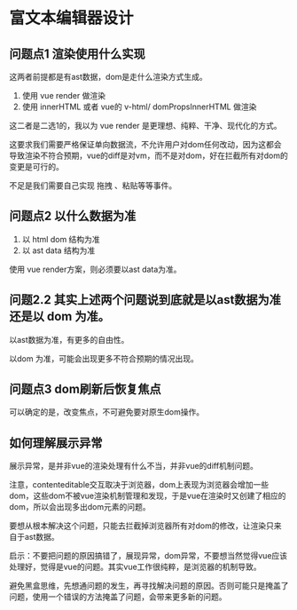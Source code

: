 # 富文本编辑器设计

## 问题点1  渲染使用什么实现

这两者前提都是有ast数据，dom是走什么渲染方式生成。

1. 使用 vue render 做渲染
2. 使用 innerHTML 或者 vue的 v-html/ domPropsInnerHTML 做渲染


这二者是二选1的，我以为 vue render 是更理想、纯粹、干净、现代化的方式。

这要求我们需要严格保证单向数据流，不允许用户对dom任何改动，因为这都会导致渲染不符合预期，vue的diff是对vm，而不是对dom，好在拦截所有对dom的变更是可行的。

不足是我们需要自己实现 拖拽 、粘贴等等事件。

## 问题点2 以什么数据为准

1. 以 html dom 结构为准
2. 以 ast data 结构为准

使用 vue render方案，则必须要以ast data为准。


## 问题2.2  其实上述两个问题说到底就是以ast数据为准还是以 dom 为准。

以ast数据为准，有更多的自由性。

以dom 为准，可能会出现更多不符合预期的情况出现。

## 问题点3 dom刷新后恢复焦点

可以确定的是，改变焦点，不可避免要对原生dom操作。



## 如何理解展示异常

展示异常，是并非vue的渲染处理有什么不当，并非vue的diff机制问题。

注意，contenteditable交互取决于浏览器，dom上表现为浏览器会增加一些dom，这些dom不被vue渲染机制管理和发现，于是vue在渲染时又创建了相应的dom，所以会出现多出dom元素的问题。

要想从根本解决这个问题，只能去拦截掉浏览器所有对dom的修改，让渲染只来自于ast数据。


启示：不要把问题的原因搞错了，展现异常，dom异常，不要想当然觉得vue应该处理好，觉得是vue的问题。其实vue工作很纯粹，是浏览器的机制导致。

避免黑盒思维，先想通问题的发生，再寻找解决问题的原因。否则可能只是掩盖了问题，使用一个错误的方法掩盖了问题，会带来更多新的问题。
